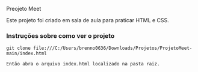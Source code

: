 Preojeto Meet

Este projeto foi criado em sala de aula para praticar HTML e CSS.

### Instruções sobre como ver o projeto

``` shell
git clone file:///C:/Users/brenno0636/Downloads/Projetos/ProjetoMeet-main/index.html

Então abra o arquivo index.html localizado na pasta raiz.
 
